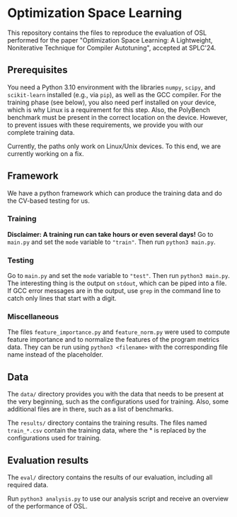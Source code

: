 # Optimization Space Learning
This repository contains the files to reproduce the evaluation of OSL performed for the paper "Optimization Space Learning: A Lightweight, Noniterative Technique for Compiler Autotuning", accepted at SPLC'24.

## Prerequisites
You need a Python 3.10 environment with the libraries `numpy`, `scipy`, and `scikit-learn` installed (e.g., via `pip`), as well as the GCC compiler. For the training phase (see below), you also need perf installed on your device, which is why Linux is a requirement for this step. 
Also, the PolyBench benchmark must be present in the correct location on the device. However, to prevent issues with these requirements, we provide you with our complete training data.

Currently, the paths only work on Linux/Unix devices. To this end, we are currently working on a fix.

## Framework
We have a python framework which can produce the training data and do the CV-based testing for us.

### Training
**Disclaimer: A training run can take hours or even several days!**
Go to `main.py` and set the `mode` variable to `"train"`. Then run `python3 main.py`.

### Testing
Go to `main.py` and set the `mode` variable to `"test"`. Then run `python3 main.py`. The interesting thing is the output on `stdout`, which can be piped into a file. If GCC error messages are in the output, use `grep` in the command line to catch only lines that start with a digit.

### Miscellaneous
The files `feature_importance.py` and `feature_norm.py` were used to compute feature importance and to normalize the features of the program metrics data. They can be run using `python3 <filename>` with the corresponding file name instead of the placeholder.

## Data
The `data/` directory provides you with the data that needs to be present at the very beginning, such as the configurations used for training. Also, some additional files are in there, such as a list of benchmarks.

The `results/` directory contains the training results. The files named `train_*.csv` contain the training data, where the * is replaced by the configurations used for training.

## Evaluation results
The `eval/` directory contains the results of our evaluation, including all required data.

Run `python3 analysis.py` to use our analysis script and receive an overview of the performance of OSL.
